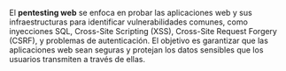 El **pentesting web** se enfoca en probar las aplicaciones web y sus infraestructuras para identificar vulnerabilidades comunes, como inyecciones SQL, Cross-Site Scripting (XSS), Cross-Site Request Forgery (CSRF), y problemas de autenticación. El objetivo es garantizar que las aplicaciones web sean seguras y protejan los datos sensibles que los usuarios transmiten a través de ellas.